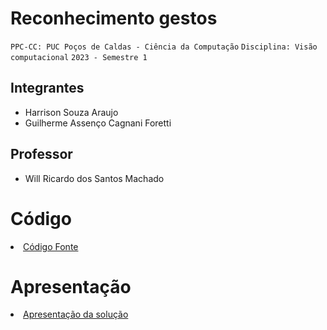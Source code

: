 # Reconhecimento gestos

`PPC-CC: PUC Poços de Caldas - Ciência da Computação`
`Disciplina: Visão computacional`
`2023 - Semestre 1`

## Integrantes

- Harrison Souza Araujo
- Guilherme Assenço Cagnani Foretti

## Professor

- Will Ricardo dos Santos Machado

# Código

<li><a href="src/README.md"> Código Fonte</a></li>

# Apresentação

<li><a href="presentation/README.md"> Apresentação da solução</a></li>
